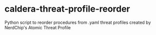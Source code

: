 # caldera-threat-profile-reorder

Python script to reorder procedures from .yaml threat profiles created by NerdChip's Atomic Threat Profile
